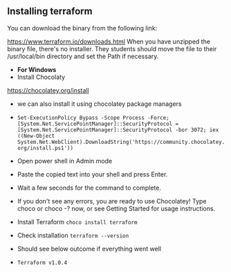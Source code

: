 
## Installing terraform

You can download the binary from the following link:

https://www.terraform.io/downloads.html
When you have unzipped the binary file, there's no installer. They students should move the file to their /usr/local/bin directory and set the Path if necessary.


- **For Windows**
- Install Chocolaty

https://chocolatey.org/install
-  we can also install it using chocolatey package managers
- ```Set-ExecutionPolicy Bypass -Scope Process -Force; [System.Net.ServicePointManager]::SecurityProtocol = [System.Net.ServicePointManager]::SecurityProtocol -bor 3072; iex ((New-Object System.Net.WebClient).DownloadString('https://community.chocolatey.org/install.ps1'))```

- Open power shell in Admin mode
- Paste the copied text into your shell and press Enter.
- Wait a few seconds for the command to complete.
- If you don't see any errors, you are ready to use Chocolatey! Type choco or choco -? now, or see Getting Started for usage instructions.

- Install Terraform `choco install terraform`
- Check installation `terraform --version`
- Should see below outcome if everything went well

- `Terraform v1.0.4`
